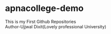 # apnacollege-demo
This is my First Github Repositories
<br>
Author-Ujjwal Dixit(Lovely professional University)
